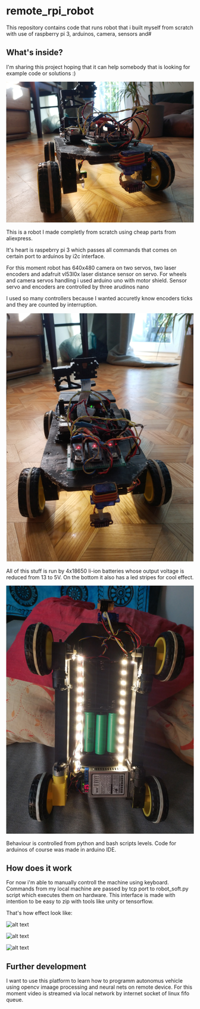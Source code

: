 # remote_rpi_robot
This repository contains code that runs robot that i built myself from scratch with use of raspberry pi 3, arduinos, camera, sensors and# 

## What's inside?

I'm sharing this project hoping that it can help somebody that is looking for example code or solutions :)

![alt text](https://raw.githubusercontent.com/ZbigniewTomanek/remote_rpi_robot/master/images/front.png)

This is a robot I made completly from scratch using cheap parts from aliexpress.

It's heart is raspebrry pi 3 which passes all commands that comes on certain port to arduinos by i2c interface.

For this moment robot has 640x480 camera on two servos, two laser encoders and adafruit vl53l0x laser distance sensor on servo.
For wheels and camera servos handling i used arduino uno with motor shield. Sensor servo and encoders are controlled by three arudinos nano

I used so many controllers because I wanted accuretly know encoders ticks and they are counted by interruption.

![alt text](https://raw.githubusercontent.com/ZbigniewTomanek/remote_rpi_robot/master/images/up.png)

All of this stuff is run by 4x18650 li-ion batteries whose output voltage is reduced from 13 to 5V.
On the bottom it also has a led stripes for cool effect.

![alt text](https://raw.githubusercontent.com/ZbigniewTomanek/remote_rpi_robot/master/images/bottom.png)

Behaviour is controlled from python and bash scripts levels. Code for arduinos of course was made in arduino IDE.

## How does it work

For now i'm able to manually controll the machine using keyboard. 
Commands from my local machine are passed by tcp port to robot_soft.py script which executes them on hardware.
This interface is made with intention to be easy to zip with tools like unity or tensorflow.

That's how effect look like:

![alt text](https://raw.githubusercontent.com/ZbigniewTomanek/remote_rpi_robot/master/images/vid1.gif)


![alt text](https://raw.githubusercontent.com/ZbigniewTomanek/remote_rpi_robot/master/images/vid2.gif)


![alt text](https://raw.githubusercontent.com/ZbigniewTomanek/remote_rpi_robot/master/images/vid3.gif)

## Further development
I want to use this platform to learn how to programm autonomus vehicle using opencv imaage processing and neural nets on remote device.
For this moment video is streamed via local network by internet socket of linux fifo queue.
